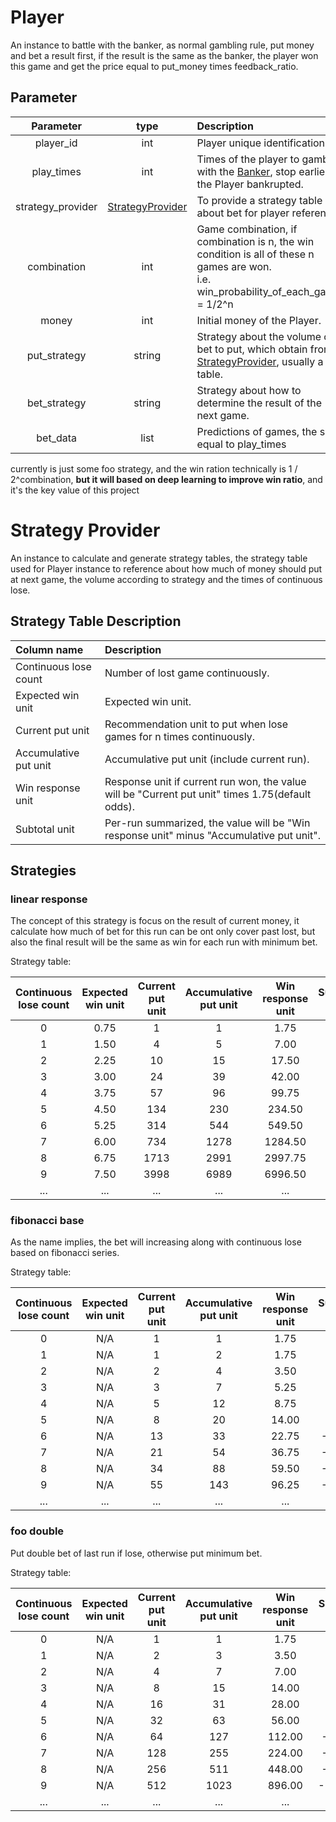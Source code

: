 # Player

An instance to battle with the banker, as normal gambling rule,
put money and bet a result first, if the result is the same as the banker,
the player won this game and get the price equal to put_money times feedback_ratio.

## Parameter

| Parameter | type | Description | Example |
| :---: | :---: | :--- | :---: |
| player_id | int | Player unique identification. | 1 |
| play_times | int | Times of the player to gamble with the [Banker](Banker), stop earlier if the Player bankrupted. | 10 |
| strategy_provider | [StrategyProvider](StrategyProvider) | To provide a strategy table about bet for player reference. | [StrategyProvider](StrategyProvider) |
| combination | int | Game combination, if combination is n, the win condition is all of these n games are won. <br> i.e. win_probability_of_each_game = 1/2^n | 1 |
| money | int | Initial money of the Player. | 5000 |
| put_strategy | string | Strategy about the volume of bet to put, which obtain from [StrategyProvider](StrategyProvider), usually a table. | 'linear_response' |
| bet_strategy | string | Strategy about how to determine the result of the next game. | 'random' |
| bet_data | list | Predictions of games, the size equal to play_times | \[0, 1, 0, 1, 0, 1, 0, 1, 0, 1\] |

currently is just some foo strategy, and the win ration technically is 1 / 2^combination, **but it will based on deep learning to improve win ratio**, and it's the key value of this project

# Strategy Provider

An instance to calculate and generate strategy tables,
the strategy table used for Player instance to reference about
how much of money should put at next game,
the volume according to strategy and the times of continuous lose.

## Strategy Table Description

| Column name | Description |
| :--- | :--- |
| Continuous lose count | Number of lost game continuously. |
| Expected win unit | Expected win unit. |
| Current put unit | Recommendation unit to put when lose games for n times continuously. |
| Accumulative put unit | Accumulative put unit (include current run). |
| Win response unit | Response unit if current run won, the value will be "Current put unit" times 1.75(default odds). |
| Subtotal unit | Per-run summarized, the value will be "Win response unit" minus "Accumulative put unit". |

## Strategies

### linear response

The concept of this strategy is focus on the result of current money,
it calculate how much of bet for this run can be ont only cover past lost,
but also the final result will be the same as win for each run with minimum bet.

Strategy table:

| Continuous lose count | Expected win unit | Current put unit | Accumulative put unit | Win response unit | Subtotal unit |
| :---: | :---: | :---: | :---: | :---: | :---: |
| 0 | 0.75 | 1 | 1 | 1.75 | 0.75 |
| 1 | 1.50 | 4 | 5 | 7.00 | 2.00 |
| 2 | 2.25 | 10 | 15 | 17.50 | 2.50 |
| 3 | 3.00 | 24 | 39 | 42.00 | 3.00 |
| 4 | 3.75 | 57 | 96 | 99.75 | 3.75 |
| 5 | 4.50 | 134 | 230 | 234.50 | 4.50 |
| 6 | 5.25 | 314 | 544 | 549.50 | 5.50 |
| 7 | 6.00 | 734 | 1278 | 1284.50 | 6.50 |
| 8 | 6.75 | 1713 | 2991 | 2997.75 | 6.75 |
| 9 | 7.50 | 3998 | 6989 | 6996.50 | 7.50 |
| ... | ... | ... | ... | ... | ... |

### fibonacci base

As the name implies, the bet will increasing along with continuous lose based on
fibonacci series.

Strategy table:

| Continuous lose count | Expected win unit | Current put unit | Accumulative put unit | Win response unit | Subtotal unit |
| :---: | :---: | :---: | :---: | :---: | :---: |
| 0 | N/A | 1 | 1 | 1.75 | 0.75 |
| 1 | N/A | 1 | 2 | 1.75 | -0.25 |
| 2 | N/A | 2 | 4 | 3.50 | -0.50 |
| 3 | N/A | 3 | 7 | 5.25 | -1.75 |
| 4 | N/A | 5 | 12 | 8.75 | -3.25 |
| 5 | N/A | 8 | 20 | 14.00 | -6.00 |
| 6 | N/A | 13 | 33 | 22.75 | -10.25 |
| 7 | N/A | 21 | 54 | 36.75 | -17.25 |
| 8 | N/A | 34 | 88 | 59.50 | -28.50 |
| 9 | N/A | 55 | 143 | 96.25 | -46.75 |
| ... | ... | ... | ... | ... | ... |

### foo double

Put double bet of last run if lose, otherwise put minimum bet.

Strategy table:

| Continuous lose count | Expected win unit | Current put unit | Accumulative put unit | Win response unit | Subtotal unit |
| :---: | :---: | :---: | :---: | :---: | :---: |
| 0 | N/A | 1 | 1 | 1.75 | 0.75 |
| 1 | N/A | 2 | 3 | 3.50 | 0.50 |
| 2 | N/A | 4 | 7 | 7.00 | 0.00 |
| 3 | N/A | 8 | 15 | 14.00 | -1.00 |
| 4 | N/A | 16 | 31 | 28.00 | -3.00 |
| 5 | N/A | 32 | 63 | 56.00 | -7.00 |
| 6 | N/A | 64 | 127 | 112.00 | -15.00 |
| 7 | N/A | 128 | 255 | 224.00 | -31.00 |
| 8 | N/A | 256 | 511 | 448.00 | -63.00 |
| 9 | N/A | 512 | 1023 | 896.00 | -127.00 |
| ... | ... | ... | ... | ... | ... |